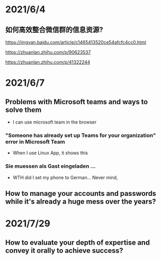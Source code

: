 # 2021/6/4
## 如何高效整合微信群的信息资源?
https://jingyan.baidu.com/article/c1465413520ce54afcfc4cc0.html

https://zhuanlan.zhihu.com/p/90623537

https://zhuanlan.zhihu.com/p/41322244

# 2021/6/7
## Problems with Microsoft teams and ways to solve them
- I can use microsoft team in the browser
### "Someone has already set up Teams for your organization" error in Microsoft Team
- When I use Linux App, it shows this

### Sie muessen als Gast eingeladen ...
- WTH did I set my phone to German... Never mind, 

## How to manage your accounts and passwords while it's already a huge mess over the years?

# 2021/7/29
## How to evaluate your depth of expertise and convey it orally to achieve success?